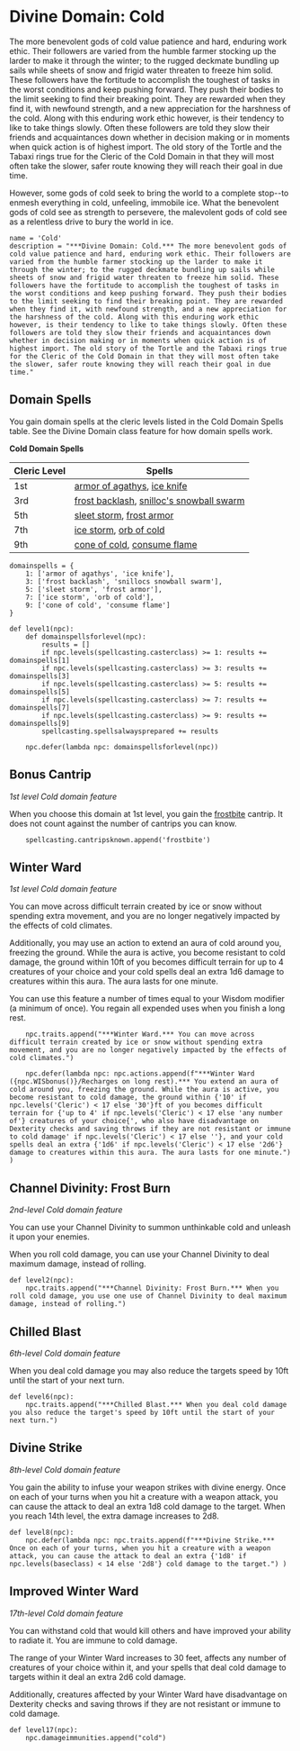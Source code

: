 # Divine Domain: Cold
The more benevolent gods of cold value patience and hard, enduring work ethic. Their followers are varied from the humble farmer stocking up the larder to make it through the winter; to the rugged deckmate bundling up sails while sheets of snow and frigid water threaten to freeze him solid. These followers have the fortitude to accomplish the toughest of tasks in the worst conditions and keep pushing forward. They push their bodies to the limit seeking to find their breaking point. They are rewarded when they find it, with newfound strength, and a new appreciation for the harshness of the cold. Along with this enduring work ethic however, is their tendency to like to take things slowly. Often these followers are told they slow their friends and acquaintances down whether in decision making or in moments when quick action is of highest import. The old story of the Tortle and the Tabaxi rings true for the Cleric of the Cold Domain in that they will most often take the slower, safer route knowing they will reach their goal in due time.

However, some gods of cold seek to bring the world to a complete stop--to enmesh everything in cold, unfeeling, immobile ice. What the benevolent gods of cold see as strength to persevere, the malevolent gods of cold see as a relentless drive to bury the world in ice.

```
name = 'Cold'
description = "***Divine Domain: Cold.*** The more benevolent gods of cold value patience and hard, enduring work ethic. Their followers are varied from the humble farmer stocking up the larder to make it through the winter; to the rugged deckmate bundling up sails while sheets of snow and frigid water threaten to freeze him solid. These followers have the fortitude to accomplish the toughest of tasks in the worst conditions and keep pushing forward. They push their bodies to the limit seeking to find their breaking point. They are rewarded when they find it, with newfound strength, and a new appreciation for the harshness of the cold. Along with this enduring work ethic however, is their tendency to like to take things slowly. Often these followers are told they slow their friends and acquaintances down whether in decision making or in moments when quick action is of highest import. The old story of the Tortle and the Tabaxi rings true for the Cleric of the Cold Domain in that they will most often take the slower, safer route knowing they will reach their goal in due time."
```

## Domain Spells
You gain domain spells at the cleric levels listed in the Cold Domain Spells table. See the Divine Domain class feature for how domain spells work.

**Cold Domain Spells**

Cleric Level | Spells
------------ | ------
1st	| [armor of agathys](../../Magic/Spells/armor-of-agathys.md), [ice knife](../../Magic/Spells/ice-knife.md)
3rd	| [frost backlash](../../Magic/Spells/frost-backlash.md), [snilloc's snowball swarm](../../Magic/Spells/snillocs-snowball-storm.md)
5th	| [sleet storm](../../Magic/Spells/sleet-storm.md), [frost armor](../../Magic/Spells/frost-armor.md)
7th	| [ice storm](../../Magic/Spells/ice-storm.md), [orb of cold](../../Magic/Spells/orb-of-cold.md)
9th	| [cone of cold](../../Magic/Spells/cone-of-cold.md), [consume flame](../../Magic/Spells/consume-flame.md)

```
domainspells = {
    1: ['armor of agathys', 'ice knife'],
    3: ['frost backlash', 'snillocs snowball swarm'],
    5: ['sleet storm', 'frost armor'],
    7: ['ice storm', 'orb of cold'],
    9: ['cone of cold', 'consume flame']
}

def level1(npc):
    def domainspellsforlevel(npc):
        results = []
        if npc.levels(spellcasting.casterclass) >= 1: results += domainspells[1]
        if npc.levels(spellcasting.casterclass) >= 3: results += domainspells[3]
        if npc.levels(spellcasting.casterclass) >= 5: results += domainspells[5]
        if npc.levels(spellcasting.casterclass) >= 7: results += domainspells[7]
        if npc.levels(spellcasting.casterclass) >= 9: results += domainspells[9]
        spellcasting.spellsalwaysprepared += results

    npc.defer(lambda npc: domainspellsforlevel(npc))
```

## Bonus Cantrip
*1st level Cold domain feature*

When you choose this domain at 1st level, you gain the [frostbite](../../Magic/Spells/frostbite.md) cantrip. It does not count against the number of cantrips you can know.

```
    spellcasting.cantripsknown.append('frostbite')
```

## Winter Ward
*1st level Cold domain feature*

You can move across difficult terrain created by ice or snow without spending extra movement, and you are no longer negatively impacted by the effects of cold climates.

Additionally, you may use an action to extend an aura of cold around you, freezing the ground. While the aura is active, you become resistant to cold damage, the ground within 10ft of you becomes difficult terrain for up to 4 creatures of your choice and your cold spells deal an extra 1d6 damage to creatures within this aura. The aura lasts for one minute.

You can use this feature a number of times equal to your Wisdom modifier (a minimum of once). You regain all expended uses when you finish a long rest.

```
    npc.traits.append("***Winter Ward.*** You can move across difficult terrain created by ice or snow without spending extra movement, and you are no longer negatively impacted by the effects of cold climates.")

    npc.defer(lambda npc: npc.actions.append(f"***Winter Ward ({npc.WISbonus()}/Recharges on long rest).*** You extend an aura of cold around you, freezing the ground. While the aura is active, you become resistant to cold damage, the ground within {'10' if npc.levels('Cleric') < 17 else '30'}ft of you becomes difficult terrain for {'up to 4' if npc.levels('Cleric') < 17 else 'any number of'} creatures of your choice{', who also have disadvantage on Dexterity checks and saving throws if they are not resistant or immune to cold damage' if npc.levels('Cleric') < 17 else ''}, and your cold spells deal an extra {'1d6' if npc.levels('Cleric') < 17 else '2d6'} damage to creatures within this aura. The aura lasts for one minute.") )
```

## Channel Divinity: Frost Burn
*2nd-level Cold domain feature*

You can use your Channel Divinity to summon unthinkable cold and unleash it upon your enemies.

When you roll cold damage, you can use your Channel Divinity to deal maximum damage, instead of rolling.

```
def level2(npc):
    npc.traits.append("***Channel Divinity: Frost Burn.*** When you roll cold damage, you use one use of Channel Divinity to deal maximum damage, instead of rolling.")
```

## Chilled Blast
*6th-level Cold domain feature*

When you deal cold damage you may also reduce the targets speed by 10ft until the start of your next turn. 

```
def level6(npc):
    npc.traits.append("***Chilled Blast.*** When you deal cold damage you also reduce the target's speed by 10ft until the start of your next turn.")
```

## Divine Strike
*8th-level Cold domain feature*

You gain the ability to infuse your weapon strikes with divine energy. Once on each of your turns when you hit a creature with a weapon attack, you can cause the attack to deal an extra 1d8 cold damage to the target. When you reach 14th level, the extra damage increases to 2d8.

```
def level8(npc):
    npc.defer(lambda npc: npc.traits.append(f"***Divine Strike.*** Once on each of your turns, when you hit a creature with a weapon attack, you can cause the attack to deal an extra {'1d8' if npc.levels(baseclass) < 14 else '2d8'} cold damage to the target.") )
```

## Improved Winter Ward
*17th-level Cold domain feature*

You can withstand cold that would kill others and have improved your ability to radiate it. You are immune to cold damage. 

The range of your Winter Ward increases to 30 feet, affects any number of creatures of your choice within it, and your spells that deal cold damage to targets within it deal an extra 2d6 cold damage.

Additionally, creatures affected by your Winter Ward have disadvantage on Dexterity checks and saving throws if they are not resistant or immune to cold damage. 

```
def level17(npc):
    npc.damageimmunities.append("cold")
```
